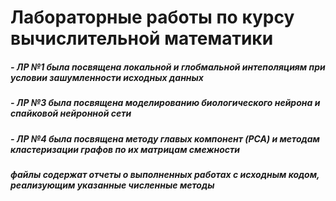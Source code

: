# Лабораторные работы по курсу вычислительной математики
##### - ЛР №1 была посвящена локальной и глобмальной интеполяциям при условии зашумленности исходных данных
##### - ЛР №3 была посвящена моделированию биологического нейрона и спайковой нейронной сети
##### - ЛР №4 была посвящена методу главых компонент (PCA) и методам кластеризации графов по их матрицам смежности
#####
##### файлы содержат отчеты о выполненных работах с исходным кодом, реализующим указанные численные методы
